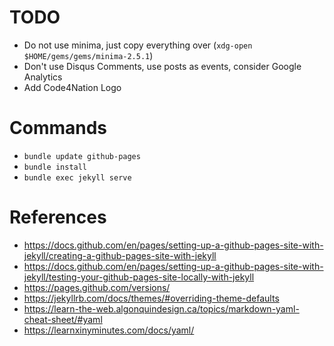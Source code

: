 # TODO

- Do not use minima, just copy everything over (`xdg-open $HOME/gems/gems/minima-2.5.1`)
- Don't use Disqus Comments, use posts as events, consider Google Analytics
- Add Code4Nation Logo

# Commands

- `bundle update github-pages`
- `bundle install`
- `bundle exec jekyll serve`

# References

- https://docs.github.com/en/pages/setting-up-a-github-pages-site-with-jekyll/creating-a-github-pages-site-with-jekyll
- https://docs.github.com/en/pages/setting-up-a-github-pages-site-with-jekyll/testing-your-github-pages-site-locally-with-jekyll
- https://pages.github.com/versions/
- https://jekyllrb.com/docs/themes/#overriding-theme-defaults
- https://learn-the-web.algonquindesign.ca/topics/markdown-yaml-cheat-sheet/#yaml
- https://learnxinyminutes.com/docs/yaml/